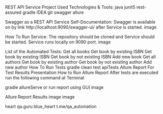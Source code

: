 REST API Service Project
Used Technologies & Tools:
java junit5 rest-assured gradle IDEA git swagger allure

Swagger as a REST API Service Self-Documentation:
Swagger is available on by link http://localhost:9090/swagger-ui/ after Service is started. image

How To Run Service:
The repository should be cloned and Service should be started. Service runs locally on 9090 port. image

List of the Automated Tests:
 Get all books
 Get book by existing ISBN
 Get book by existing ISBN
 Get book by not existing ISBN
 Add new book
 Get all authors
 Get book by existing author
 Get book by not existing author
 Add new author
How To Run Tests
gradle clean test apiTests
Allure Report For Test Results Presentation
How to Run Allure Report
After tests are executed run the following command at Terminal

gradle allureServe
or run report using GUI image

Allure Report Results
image image

heart qa.guru
blue_heart t.me/qa_automation
